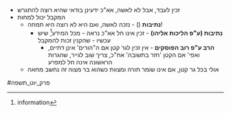 * זכין לעבד, אבל לא לאשה, אא"כ ידעינן בודאי שהיא רוצה להתגרש
* המקבל יכול למחות
	* **נתיבות** () - נזכה לאשה, ואם היא לא רוצה היא תמחה\!
		* **נתיבות (ע"פ הליכות אליהו)** - זכין אינו חל אא"כ נראה - מכל המידע[^1] שיש עכשיו - שהקנין זכות להמקבל
			* **הרב ע"פ רוב הפוסקים** - אין זכין לגר קטן אם ה"הורים' אינן דתיים, ואפי' אם הקטן 'חזר בתשובה' אח"כ, צריך שוב לגייר, שהגרות הראשונה אינה חל למפרע
	* אולי בכל גר קטן, אם אינו שומר תורה ומצוות כשהוא בר מצוה זה נחשב מחאה

#פרק_יוט_תשפה

[^1]: information